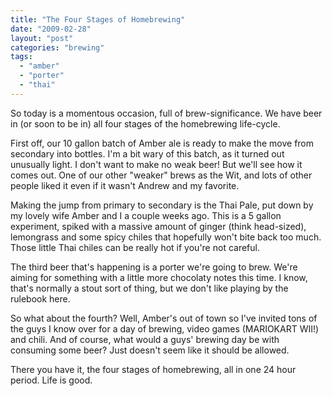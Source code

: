 ```yaml
---
title: "The Four Stages of Homebrewing"
date: "2009-02-28"
layout: "post"
categories: "brewing"
tags:
  - "amber"
  - "porter"
  - "thai"
---
```


So today is a momentous occasion, full of brew-significance. We have beer in (or soon to be in) all four stages of the homebrewing life-cycle.

First off, our 10 gallon batch of Amber ale is ready to make the move from secondary into bottles. I'm a bit wary of this batch, as it turned out unusually light. I don't want to make no weak beer! But we'll see how it comes out. One of our other "weaker" brews as the Wit, and lots of other people liked it even if it wasn't Andrew and my favorite.

Making the jump from primary to secondary is the Thai Pale, put down by my lovely wife Amber and I a couple weeks ago. This is a 5 gallon experiment, spiked with a massive amount of ginger (think head-sized), lemongrass and some spicy chiles that hopefully won't bite back too much. Those little Thai chiles can be really hot if you're not careful.

The third beer that's happening is a porter we're going to brew. We're aiming for something with a little more chocolaty notes this time. I know, that's normally a stout sort of thing, but we don't like playing by the rulebook here.

So what about the fourth? Well, Amber's out of town so I've invited tons of the guys I know over for a day of brewing, video games (MARIOKART WII!) and chili. And of course, what would a guys' brewing day be with consuming some beer? Just doesn't seem like it should be allowed.

There you have it, the four stages of homebrewing, all in one 24 hour period. Life is good.
